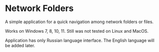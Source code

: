 # Network Folders

A simple application for a quick navigation among network folders or files.

Works on Windows 7, 8, 10, 11. Still was not tested on Linux and MacOS.

Application has only Russian language interface. The English language will be added later.
